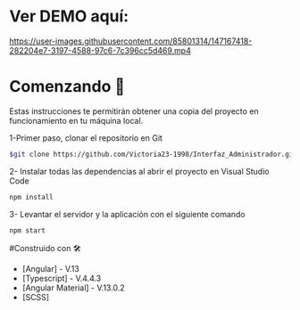 
# Ver DEMO aquí:




https://user-images.githubusercontent.com/85801314/147167418-282204e7-3197-4588-97c6-7c396cc5d469.mp4




# Comenzando 🚀
Estas instrucciones te permitirán obtener una copia del proyecto en funcionamiento en tu máquina local.

1-Primer paso, clonar el repositorio en Git
```sh
$git clone https://github.com/Victoria23-1998/Interfaz_Administrador.git
```
2- Instalar todas las dependencias al abrir el proyecto en Visual Studio Code

```sh
npm install
```
3- Levantar el servidor y la aplicación con el siguiente comando

```sh
npm start
```
#Construido con 🛠️

- [Angular] - V.13
- [Typescript] - V.4.4.3
- [Angular Material] - V.13.0.2
- [SCSS] 
